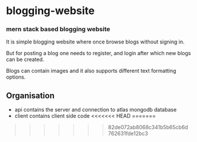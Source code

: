 # blogging-website
### mern stack based blogging website
It is simple blogging website where once browse blogs without signing in.

But for posting a blog one needs to register, and login after which new blogs can be created.

Blogs can contain images and it also supports different text formatting options.




## Organisation
- api contains the server and connection to atlas mongodb database
- client contains client side code
<<<<<<< HEAD
=======


>>>>>>> 82de072ab8068c341b5b65cb6d762631fde12bc3
